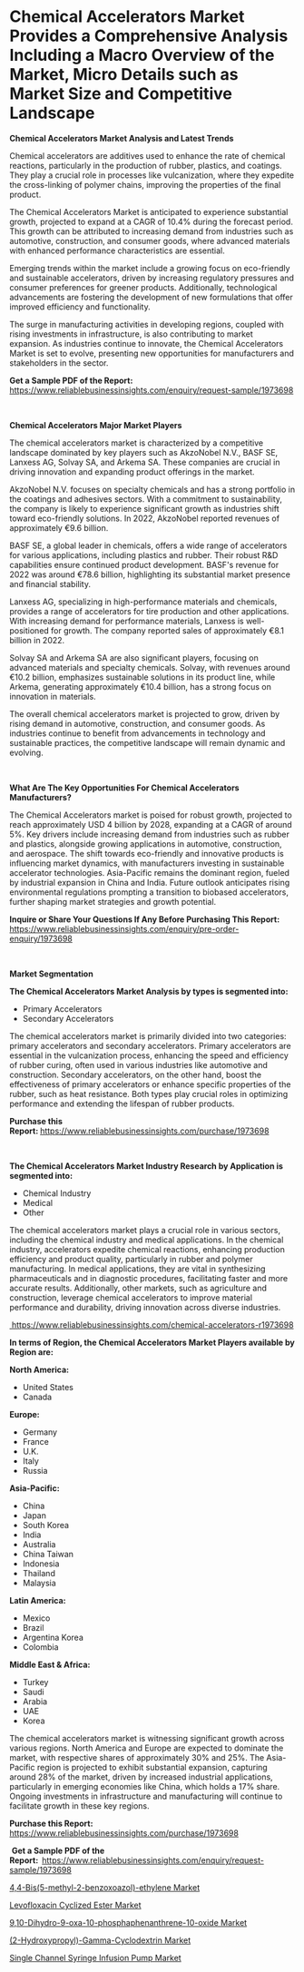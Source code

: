 <p><h1>Chemical Accelerators Market Provides a Comprehensive Analysis Including a Macro Overview of the Market, Micro Details such as Market Size and Competitive Landscape</h1></p><p><strong>Chemical Accelerators Market Analysis and Latest Trends</strong></p>
<p><p>Chemical accelerators are additives used to enhance the rate of chemical reactions, particularly in the production of rubber, plastics, and coatings. They play a crucial role in processes like vulcanization, where they expedite the cross-linking of polymer chains, improving the properties of the final product. </p><p>The Chemical Accelerators Market is anticipated to experience substantial growth, projected to expand at a CAGR of 10.4% during the forecast period. This growth can be attributed to increasing demand from industries such as automotive, construction, and consumer goods, where advanced materials with enhanced performance characteristics are essential. </p><p>Emerging trends within the market include a growing focus on eco-friendly and sustainable accelerators, driven by increasing regulatory pressures and consumer preferences for greener products. Additionally, technological advancements are fostering the development of new formulations that offer improved efficiency and functionality. </p><p>The surge in manufacturing activities in developing regions, coupled with rising investments in infrastructure, is also contributing to market expansion. As industries continue to innovate, the Chemical Accelerators Market is set to evolve, presenting new opportunities for manufacturers and stakeholders in the sector.</p></p>
<p><strong>Get a Sample PDF of the Report:&nbsp;</strong> <a href="https://www.reliablebusinessinsights.com/enquiry/request-sample/1973698?utm_campaign=2199&utm_medium=2&utm_source=Github&utm_content=ia&utm_term=31012025&utm_id=chemical-accelerators">https://www.reliablebusinessinsights.com/enquiry/request-sample/1973698</a></p>
<p>&nbsp;</p>
<p><strong>Chemical Accelerators Major Market Players</strong></p>
<p><p>The chemical accelerators market is characterized by a competitive landscape dominated by key players such as AkzoNobel N.V., BASF SE, Lanxess AG, Solvay SA, and Arkema SA. These companies are crucial in driving innovation and expanding product offerings in the market.</p><p>AkzoNobel N.V. focuses on specialty chemicals and has a strong portfolio in the coatings and adhesives sectors. With a commitment to sustainability, the company is likely to experience significant growth as industries shift toward eco-friendly solutions. In 2022, AkzoNobel reported revenues of approximately €9.6 billion.</p><p>BASF SE, a global leader in chemicals, offers a wide range of accelerators for various applications, including plastics and rubber. Their robust R&D capabilities ensure continued product development. BASF's revenue for 2022 was around €78.6 billion, highlighting its substantial market presence and financial stability.</p><p>Lanxess AG, specializing in high-performance materials and chemicals, provides a range of accelerators for tire production and other applications. With increasing demand for performance materials, Lanxess is well-positioned for growth. The company reported sales of approximately €8.1 billion in 2022.</p><p>Solvay SA and Arkema SA are also significant players, focusing on advanced materials and specialty chemicals. Solvay, with revenues around €10.2 billion, emphasizes sustainable solutions in its product line, while Arkema, generating approximately €10.4 billion, has a strong focus on innovation in materials.</p><p>The overall chemical accelerators market is projected to grow, driven by rising demand in automotive, construction, and consumer goods. As industries continue to benefit from advancements in technology and sustainable practices, the competitive landscape will remain dynamic and evolving.</p></p>
<p>&nbsp;</p>
<p><strong>What Are The Key Opportunities For Chemical Accelerators Manufacturers?</strong></p>
<p><p>The Chemical Accelerators market is poised for robust growth, projected to reach approximately USD 4 billion by 2028, expanding at a CAGR of around 5%. Key drivers include increasing demand from industries such as rubber and plastics, alongside growing applications in automotive, construction, and aerospace. The shift towards eco-friendly and innovative products is influencing market dynamics, with manufacturers investing in sustainable accelerator technologies. Asia-Pacific remains the dominant region, fueled by industrial expansion in China and India. Future outlook anticipates rising environmental regulations prompting a transition to biobased accelerators, further shaping market strategies and growth potential.</p></p>
<p><strong>Inquire or Share Your Questions If Any Before Purchasing This Report:</strong> <a href="https://www.reliablebusinessinsights.com/enquiry/pre-order-enquiry/1973698?utm_campaign=2199&utm_medium=2&utm_source=Github&utm_content=ia&utm_term=31012025&utm_id=chemical-accelerators">https://www.reliablebusinessinsights.com/enquiry/pre-order-enquiry/1973698</a></p>
<p>&nbsp;</p>
<p><strong>Market Segmentation</strong></p>
<p><strong>The Chemical Accelerators Market Analysis by types is segmented into:</strong></p>
<p><ul><li>Primary Accelerators</li><li>Secondary Accelerators</li></ul></p>
<p><p>The chemical accelerators market is primarily divided into two categories: primary accelerators and secondary accelerators. Primary accelerators are essential in the vulcanization process, enhancing the speed and efficiency of rubber curing, often used in various industries like automotive and construction. Secondary accelerators, on the other hand, boost the effectiveness of primary accelerators or enhance specific properties of the rubber, such as heat resistance. Both types play crucial roles in optimizing performance and extending the lifespan of rubber products.</p></p>
<p><strong>Purchase this Report:&nbsp;</strong><a href="https://www.reliablebusinessinsights.com/purchase/1973698?utm_campaign=2199&utm_medium=2&utm_source=Github&utm_content=ia&utm_term=31012025&utm_id=chemical-accelerators">https://www.reliablebusinessinsights.com/purchase/1973698</a></p>
<p>&nbsp;</p>
<p><strong>The Chemical Accelerators Market Industry Research by Application is segmented into:</strong></p>
<p><ul><li>Chemical Industry</li><li>Medical</li><li>Other</li></ul></p>
<p><p>The chemical accelerators market plays a crucial role in various sectors, including the chemical industry and medical applications. In the chemical industry, accelerators expedite chemical reactions, enhancing production efficiency and product quality, particularly in rubber and polymer manufacturing. In medical applications, they are vital in synthesizing pharmaceuticals and in diagnostic procedures, facilitating faster and more accurate results. Additionally, other markets, such as agriculture and construction, leverage chemical accelerators to improve material performance and durability, driving innovation across diverse industries.</p></p>
<p><a href="https://www.reliablebusinessinsights.com/chemical-accelerators-r1973698?utm_campaign=2199&utm_medium=2&utm_source=Github&utm_content=ia&utm_term=31012025&utm_id=chemical-accelerators">&nbsp;https://www.reliablebusinessinsights.com/chemical-accelerators-r1973698</a></p>
<p><strong>In terms of Region, the Chemical Accelerators Market Players available by Region are:</strong></p>
<p>
    <p> <strong> North America: </strong>
        <ul>
            <li>United States</li>
            <li>Canada</li>
        </ul>
        </p> 
    <p> <strong> Europe: </strong>
        <ul>
            <li>Germany</li>
            <li>France</li>
            <li>U.K.</li>
            <li>Italy</li>
            <li>Russia</li>
        </ul>
        </p> 
    <p> <strong> Asia-Pacific: </strong>
        <ul>
            <li>China</li>
            <li>Japan</li>
            <li>South Korea</li>
            <li>India</li>
            <li>Australia</li>
            <li>China Taiwan</li>
            <li>Indonesia</li>
            <li>Thailand</li>
            <li>Malaysia</li>
        </ul>
        </p> 
    <p> <strong> Latin America: </strong>
        <ul>
            <li>Mexico</li>
            <li>Brazil</li>
            <li>Argentina Korea</li>
            <li>Colombia</li>
        </ul>
        </p> 
    <p> <strong> Middle East & Africa: </strong>
        <ul>
            <li>Turkey</li>
            <li>Saudi</li>
            <li>Arabia</li>
            <li>UAE</li>
            <li>Korea</li>
        </ul>
    </p>
    </p>
<p><p>The chemical accelerators market is witnessing significant growth across various regions. North America and Europe are expected to dominate the market, with respective shares of approximately 30% and 25%. The Asia-Pacific region is projected to exhibit substantial expansion, capturing around 28% of the market, driven by increased industrial applications, particularly in emerging economies like China, which holds a 17% share. Ongoing investments in infrastructure and manufacturing will continue to facilitate growth in these key regions.</p></p>
<p><strong>Purchase this Report: </strong><a href="https://www.reliablebusinessinsights.com/purchase/1973698?utm_campaign=2199&utm_medium=2&utm_source=Github&utm_content=ia&utm_term=31012025&utm_id=chemical-accelerators">https://www.reliablebusinessinsights.com/purchase/1973698</a></p>
<p>&nbsp;<strong>Get a Sample PDF of the Report:&nbsp;&nbsp;</strong><a href="https://www.reliablebusinessinsights.com/enquiry/request-sample/1973698?utm_campaign=2199&utm_medium=2&utm_source=Github&utm_content=ia&utm_term=31012025&utm_id=chemical-accelerators">https://www.reliablebusinessinsights.com/enquiry/request-sample/1973698</a></p>
<p><strong></strong></p>
<p><p><a href="https://www.linkedin.com/pulse/decoding-44-bis5-methyl-2-benzoxoazol-ethylene-market-gpzre?utm_campaign=2199&utm_medium=2&utm_source=Github&utm_content=ia&utm_term=31012025&utm_id=chemical-accelerators">4,4-Bis(5-methyl-2-benzoxoazol)-ethylene Market</a></p><p><a href="https://www.linkedin.com/pulse/acomprehensive-analysis-onthe-sizedynamicsand-expected-development-on6wf?utm_campaign=2199&utm_medium=2&utm_source=Github&utm_content=ia&utm_term=31012025&utm_id=chemical-accelerators">Levofloxacin Cyclized Ester Market</a></p><p><a href="https://www.linkedin.com/pulse/910-dihydro-9-oxa-10-phosphaphenanthrene-10-oxide-market-size-ryugf?utm_campaign=2199&utm_medium=2&utm_source=Github&utm_content=ia&utm_term=31012025&utm_id=chemical-accelerators">9,10-Dihydro-9-oxa-10-phosphaphenanthrene-10-oxide Market</a></p><p><a href="https://www.linkedin.com/pulse/2-hydroxypropyl-gamma-cyclodextrin-market-revenue-forecast-based-z15zf?utm_campaign=2199&utm_medium=2&utm_source=Github&utm_content=ia&utm_term=31012025&utm_id=chemical-accelerators">(2-Hydroxypropyl)-Gamma-Cyclodextrin Market</a></p><p><a href="https://www.linkedin.com/pulse/global-single-channel-syringe-infusion-pump-market-research-yqkge?utm_campaign=2199&utm_medium=2&utm_source=Github&utm_content=ia&utm_term=31012025&utm_id=chemical-accelerators">Single Channel Syringe Infusion Pump Market</a></p></p>